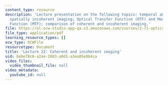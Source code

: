 ```yaml
---
content_type: resource
description: 'Lecture presentation on the following topics: temporal and spatial coherence;
  spatially incoherent imaging; Optical Transfer Function (OTF) and Modulation Transfer
  Function (MTF); comparison of coherent and incoherent imaging.'
file: https://ol-ocw-studio-app-qa.s3.amazonaws.com/courses/2-71-optics-spring-2009/bebe78c6a2ae2603a0d1a3ea85e0b4ca_MIT2_71S09_lec22.pdf
file_type: application/pdf
learning_resource_types: []
ocw_type: OCWFile
resourcetype: Document
title: 'Lecture 22: Coherent and incoherent imaging'
uid: bebe78c6-a2ae-2603-a0d1-a3ea85e0b4ca
video_files:
  video_thumbnail_file: null
video_metadata:
  youtube_id: null
---
```


